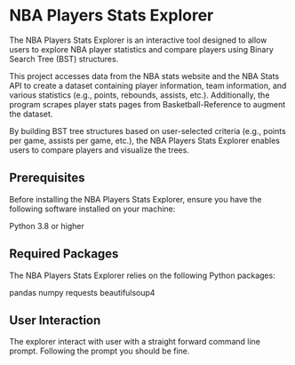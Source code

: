# NBA Players Stats Explorer

The NBA Players Stats Explorer is an interactive tool designed to allow users to explore NBA player statistics and compare players using Binary Search Tree (BST) structures.

This project accesses data from the NBA stats website and the NBA Stats API to create a dataset containing player information, team information, and various statistics (e.g., points, rebounds, assists, etc.). Additionally, the program scrapes player stats pages from Basketball-Reference to augment the dataset.

By building BST tree structures based on user-selected criteria (e.g., points per game, assists per game, etc.), the NBA Players Stats Explorer enables users to compare players and visualize the trees.

## Prerequisites
Before installing the NBA Players Stats Explorer, ensure you have the following software installed on your machine:

Python 3.8 or higher

## Required Packages
The NBA Players Stats Explorer relies on the following Python packages:

pandas
numpy
requests
beautifulsoup4

## User Interaction
The explorer interact with user with a straight forward command line prompt. Following the prompt you should be fine.
